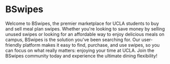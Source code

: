# BSwipes
Welcome to BSwipes, the premier marketplace for UCLA students to buy and sell meal plan swipes. Whether you're looking to save money by selling unused swipes or looking for an affordable way to enjoy delicious meals on campus, BSwipes is the solution you've been searching for. Our user-friendly platform makes it easy to find, purchase, and use swipes, so you can focus on what really matters: enjoying your time at UCLA. Join the BSwipes community today and experience the ultimate dining flexibility!
